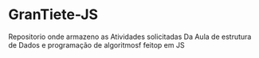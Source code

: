 # GranTiete-JS
Repositorio onde armazeno as Atividades solicitadas Da Aula de estrutura de Dados e programação de algoritmosf feitop em JS 
